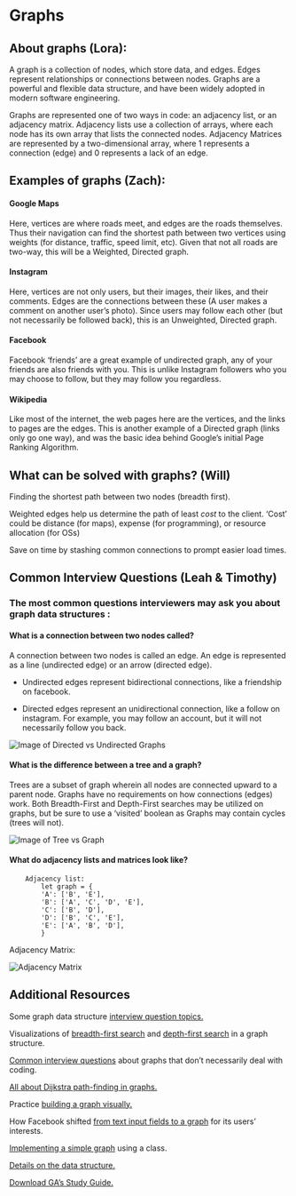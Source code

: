 # Graphs

## About graphs (Lora):
A graph is a collection of nodes, which store data, and edges. Edges represent relationships or connections between nodes.
Graphs are a powerful and flexible data structure, and have been widely adopted in modern software engineering.

Graphs are represented one of two ways in code: an adjacency list, or an adjacency matrix. Adjacency lists use a collection of arrays, where each node has its own array that lists the connected nodes. Adjacency Matrices are represented by a two-dimensional array, where 1 represents a connection (edge) and 0 represents a lack of an edge. 

## Examples of graphs (Zach):

#### Google Maps
Here, vertices are where roads meet, and edges are the roads themselves. Thus their navigation can find the shortest path between two vertices using weights (for distance, traffic, speed limit, etc). Given that not all roads are two-way, this will be a Weighted, Directed graph.

#### Instagram
Here, vertices are not only users, but their images, their likes, and their comments. Edges are the connections between these (A user makes a comment on another user’s photo). Since users may follow each other (but not necessarily be followed back), this is an Unweighted, Directed graph.

#### Facebook 
Facebook ‘friends’ are a great example of undirected graph, any of your friends are also friends with you. This is unlike Instagram followers who you may choose to follow, but they may follow you regardless.

#### Wikipedia
Like most of the internet, the web pages here are the vertices, and the links to pages are the edges. This is another example of a Directed graph (links only go one way), and was the basic idea behind Google’s initial Page Ranking Algorithm.

## What can be solved with graphs? (Will) 

Finding the shortest path between two nodes (breadth first). 

Weighted edges help us determine the path of least *cost* to the client.
‘Cost’ could be distance (for maps), expense (for programming), or resource allocation (for OSs)

Save on time by stashing common connections to prompt easier load times.

## Common Interview Questions (Leah & Timothy)

### The most common questions interviewers may ask you about graph data structures :

#### What is a connection between two nodes called?  

A connection between two nodes is called an edge. An edge is represented as a line (undirected edge) or an arrow (directed edge).

* Undirected edges represent bidirectional connections, like a friendship on facebook.

* Directed edges represent an unidirectional connection, like a follow on instagram. For example, you may follow an account, but it will not necessarily follow you back.

![Image of Directed vs Undirected Graphs](https://www.e-education.psu.edu/geog597i_02/sites/www.e-education.psu.edu.geog597i_02/files/Lesson8/Geog597i_Lesson8_directedgraph.jpg)


#### What is the difference between a tree and a graph?

Trees are a subset of graph wherein all nodes are connected upward to a parent node. Graphs have no requirements on how connections (edges) work.
    Both Breadth-First and Depth-First searches may be utilized on graphs, but be sure to use a ‘visited’ boolean as Graphs may contain cycles (trees will not).

![Image of Tree vs Graph](https://miro.medium.com/max/700/1*rguQ2Y2Z920IYGkO0cHHtQ.jpeg)


#### What do adjacency lists and matrices look like?

        Adjacency list:
            let graph = {
            'A': ['B', 'E'],
            'B': ['A', 'C', 'D', 'E'],
            'C': ['B', 'D'],
            'D': ['B', 'C', 'E'],
            'E': ['A', 'B', 'D'],
            }

Adjacency Matrix:

![Adjacency Matrix](https://cdncontribute.geeksforgeeks.org/wp-content/uploads/adjacencymatrix.png)


## Additional Resources

Some graph data structure [interview question topics.](https://medium.com/@codingfreak/graph-data-structure-interview-questions-and-practice-problems-22d5cd488855)

Visualizations of [breadth-first search](https://www.cs.usfca.edu/~galles/visualization/BFS.html) and [depth-first search](https://www.cs.usfca.edu/~galles/visualization/DFS.html) in a graph structure.

[Common interview questions](https://stackabuse.com/graph-data-structure-interview-questions) about graphs that don’t necessarily deal with coding.

[All about Dijkstra path-finding in graphs.](https://medium.com/basecs/finding-the-shortest-path-with-a-little-help-from-dijkstra-613149fbdc8e)

Practice [building a graph visually.](https://visualgo.net/en/graphds)

How Facebook shifted [from text input fields to a graph](https://www.facebook.com/notes/facebook-engineering/under-the-hood-the-entities-graph/10151490531588920/) for its users’ interests.

[Implementing a simple graph](https://www.geeksforgeeks.org/implementation-graph-javascript/) using a class.

[Details on the data structure.](https://medium.com/swlh/data-structures-graphs-50a8a032db03)

[Download GA’s Study Guide.](https://ga-waite.s3.amazonaws.com/production/sanitized-pdfs/distribution-and-descriptive-statistics-delete-421.pdf)

